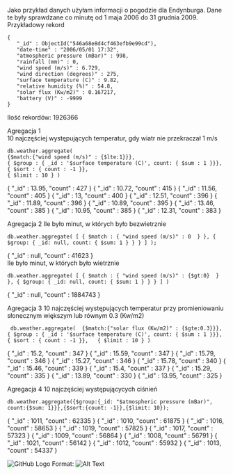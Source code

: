  Jako przykład danych użyłam informacji o pogodzie dla Endynburga. Dane te były sprawdzane co minutę od 1 maja 2006 do 31 grudnia 2009.  
 Przykładowy rekord  
 ```
 {
	"_id" : ObjectId("546a68e8d4cf463efb9e99cd"),
	"date-time" : "2006/05/01 17:32",
	"atmospheric pressure (mBar)" : 998,
	"rainfall (mm)" : 0,
	"wind speed (m/s)" : 6.729,
	"wind direction (degrees)" : 275,
	"surface temperature (C)" : 9.82,
	"relative humidity (%)" : 54.8,
	"solar flux (Kw/m2)" : 0.167217,
	"battery (V)" : -9999
}
````
Ilość rekordów: 1926366  


Agregacja 1  
10 najczęściej występujących temperatur, gdy wiatr nie przekraczał 1 m/s
````
db.weather.aggregate(    
{$match:{"wind speed (m/s)" : {$lte:1}}},   
{ $group : { _id : '$surface temperature (C)', count: { $sum : 1 }}},     
{ $sort : { count : -1 }},     
{ $limit : 10 } )

````
{ "_id" : 13.95, "count" : 427 }
{ "_id" : 10.72, "count" : 415 }
{ "_id" : 11.56, "count" : 405 }
{ "_id" : 13, "count" : 400 }
{ "_id" : 12.51, "count" : 396 }
{ "_id" : 11.89, "count" : 396 }
{ "_id" : 10.89, "count" : 395 }
{ "_id" : 13.46, "count" : 385 }
{ "_id" : 10.95, "count" : 385 }
{ "_id" : 12.31, "count" : 383 }


Agregacja 2
Ile było minut, w których było bezwietrznie
````
db.weather.aggregate( [ { $match : { "wind speed (m/s)" : 0  } }, { $group: { _id: null, count: { $sum: 1 } } } ] );
````
{ "_id" : null, "count" : 41623 }   
Ile było minut, w których było wietrznie
````
db.weather.aggregate( [ { $match : { "wind speed (m/s)" : {$gt:0}  } }, { $group: { _id: null, count: { $sum: 1 } } } ] )
````
{ "_id" : null, "count" : 1884743 }

Agregacja 3
10 najczęściej występujących temperatur przy promieniowaniu słonecznym większym lub równym 0.3 (Kw/m2)
```
 db.weather.aggregate(  {$match:{"solar flux (Kw/m2)" : {$gte:0.3}}}, { $group : { _id : '$surface temperature (C)', count: { $sum : 1 }}},   { $sort : { count : -1 }},   { $limit : 10 } )
 ```
 
{ "_id" : 15.2, "count" : 347 }
{ "_id" : 15.59, "count" : 347 }
{ "_id" : 15.79, "count" : 346 }
{ "_id" : 15.27, "count" : 346 }
{ "_id" : 15.78, "count" : 340 }
{ "_id" : 15.46, "count" : 339 }
{ "_id" : 15.4, "count" : 337 }
{ "_id" : 15.29, "count" : 335 }
{ "_id" : 13.89, "count" : 330 }
{ "_id" : 13.95, "count" : 325 }


Agregacja 4
10 najczęściej występującycych ciśnień
````
db.weather.aggregate({$group:{_id: "$atmospheric pressure (mBar)", count:{$sum: 1}}},{$sort:{count: -1}},{$limit: 10});
````
{ "_id" : 1011, "count" : 62335 }
{ "_id" : 1010, "count" : 61875 }
{ "_id" : 1016, "count" : 58653 }
{ "_id" : 1019, "count" : 57825 }
{ "_id" : 1017, "count" : 57323 }
{ "_id" : 1009, "count" : 56864 }
{ "_id" : 1008, "count" : 56791 }
{ "_id" : 1021, "count" : 56142 }
{ "_id" : 1012, "count" : 55932 }
{ "_id" : 1013, "count" : 54337 }

![GitHub Logo](/images/wykres4.png)
Format: ![Alt Text](url)

